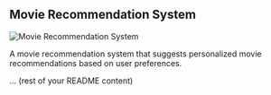 ## Movie Recommendation System

![Movie Recommendation System](images/movie_recommendation.png)

A movie recommendation system that suggests personalized movie recommendations based on user preferences.

... (rest of your README content)
